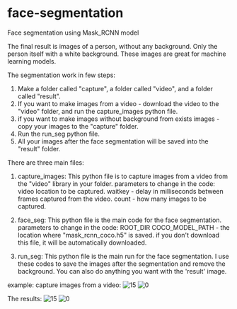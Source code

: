 # face-segmentation
Face segmentation using Mask_RCNN model

The final result is images of a person, without any background. Only the person itself with a white background. These images are great for machine learning models. 

The segmentation work in few steps:
1. Make a folder called "capture", a folder called "video", and a folder called "result". 
2. If you want to make images from a video - download the video to the "video" folder, and run the capture_images python file.
3. if you want to make images without background from exists images - copy your images to the "capture" folder.
4. Run the run_seg python file.
5. All your images after the face segmentation will be saved into the "result" folder.

There are three main files:

1. capture_images:
This python file is to capture images from a video from the "video" library in your folder.
parameters to change in the code:
video location to be captured.
waitkey - delay in milliseconds between frames captured from the video.
count - how many images to be captured.

2. face_seg:
This python file is the main code for the face segmentation.
parameters to change in the code:
ROOT_DIR
COCO_MODEL_PATH - the location where "mask_rcnn_coco.h5" is saved.
if you don't download this file, it will be automatically downloaded. 

3. run_seg:
This python file is the main run for the face segmentation.
I use these codes to save the images after the segmentation and remove the background.
You can also do anything you want with the 'result' image.

example:
capture images from a video:
![15](https://user-images.githubusercontent.com/71181322/102065532-56f94c00-3e01-11eb-9098-3fb48b2343db.jpg)
![0](https://user-images.githubusercontent.com/71181322/102065537-582a7900-3e01-11eb-8499-a78786457d59.jpg)

The results:
![15](https://user-images.githubusercontent.com/71181322/102065552-5fea1d80-3e01-11eb-9822-a59a25bd2539.jpg)
![0](https://user-images.githubusercontent.com/71181322/102065554-611b4a80-3e01-11eb-8ab4-adf36bac3d44.jpg)


